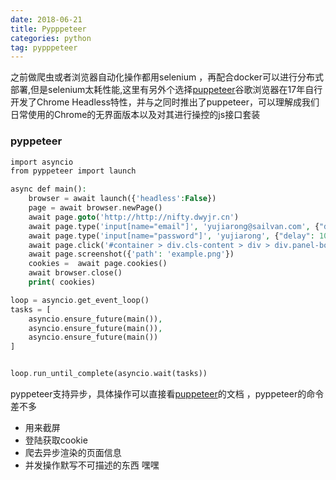 ```yaml
---
date: 2018-06-21
title: Pypppeteer
categories: python
tag: pypppeteer 
---
```


之前做爬虫或者浏览器自动化操作都用selenium ，再配合docker可以进行分布式部署,但是selenium太耗性能,这里有另外个选择[puppeteer](https://github.com/GoogleChrome/puppeteer)谷歌浏览器在17年自行开发了Chrome Headless特性，并与之同时推出了puppeteer，可以理解成我们日常使用的Chrome的无界面版本以及对其进行操控的js接口套装



### pyppeteer

``` php
import asyncio
from pyppeteer import launch

async def main():
    browser = await launch({'headless':False})
    page = await browser.newPage()
    await page.goto('http://http://nifty.dwyjr.cn')
    await page.type('input[name="email"]', 'yujiarong@sailvan.com', {"delay": 10});
    await page.type('input[name="password"]', 'yujiarong', {"delay": 10});
    await page.click('#container > div.cls-content > div > div.panel-body > form > button')
    await page.screenshot({'path': 'example.png'})
    cookies =  await page.cookies() 
    await browser.close()
    print( cookies)

loop = asyncio.get_event_loop()
tasks = [
	asyncio.ensure_future(main()),
	asyncio.ensure_future(main()),
	asyncio.ensure_future(main())
]


loop.run_until_complete(asyncio.wait(tasks))
```
pyppeteer支持异步，具体操作可以直接看[puppeteer](https://github.com/GoogleChrome/puppeteer)的文档 ，pyppeteer的命令差不多

* 用来截屏 
* 登陆获取cookie
* 爬去异步渲染的页面信息
* 并发操作默写不可描述的东西 嘿嘿